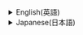 <details><summary>English(英語)</summary>
Mozilla Public License Version 2.0
==================================

### 1. Definitions

**1.1. “Contributor”**  
    means each individual or legal entity that creates, contributes to
    the creation of, or owns Covered Software.

**1.2. “Contributor Version”**  
    means the combination of the Contributions of others (if any) used
    by a Contributor and that particular Contributor's Contribution.

**1.3. “Contribution”**  
    means Covered Software of a particular Contributor.

**1.4. “Covered Software”**  
    means Source Code Form to which the initial Contributor has attached
    the notice in Exhibit A, the Executable Form of such Source Code
    Form, and Modifications of such Source Code Form, in each case
    including portions thereof.

**1.5. “Incompatible With Secondary Licenses”**  
    means

* **(a)** that the initial Contributor has attached the notice described
    in Exhibit B to the Covered Software; or
* **(b)** that the Covered Software was made available under the terms of
    version 1.1 or earlier of the License, but not also under the
    terms of a Secondary License.

**1.6. “Executable Form”**  
    means any form of the work other than Source Code Form.

**1.7. “Larger Work”**  
    means a work that combines Covered Software with other material, in 
    a separate file or files, that is not Covered Software.

**1.8. “License”**  
    means this document.

**1.9. “Licensable”**  
    means having the right to grant, to the maximum extent possible,
    whether at the time of the initial grant or subsequently, any and
    all of the rights conveyed by this License.

**1.10. “Modifications”**  
    means any of the following:

* **(a)** any file in Source Code Form that results from an addition to,
    deletion from, or modification of the contents of Covered
    Software; or
* **(b)** any new file in Source Code Form that contains any Covered
    Software.

**1.11. “Patent Claims” of a Contributor**  
    means any patent claim(s), including without limitation, method,
    process, and apparatus claims, in any patent Licensable by such
    Contributor that would be infringed, but for the grant of the
    License, by the making, using, selling, offering for sale, having
    made, import, or transfer of either its Contributions or its
    Contributor Version.

**1.12. “Secondary License”**  
    means either the GNU General Public License, Version 2.0, the GNU
    Lesser General Public License, Version 2.1, the GNU Affero General
    Public License, Version 3.0, or any later versions of those
    licenses.

**1.13. “Source Code Form”**  
    means the form of the work preferred for making modifications.

**1.14. “You” (or “Your”)**  
    means an individual or a legal entity exercising rights under this
    License. For legal entities, “You” includes any entity that
    controls, is controlled by, or is under common control with You. For
    purposes of this definition, “control” means **(a)** the power, direct
    or indirect, to cause the direction or management of such entity,
    whether by contract or otherwise, or **(b)** ownership of more than
    fifty percent (50%) of the outstanding shares or beneficial
    ownership of such entity.


### 2. License Grants and Conditions

#### 2.1. Grants

Each Contributor hereby grants You a world-wide, royalty-free,
non-exclusive license:

* **(a)** under intellectual property rights (other than patent or trademark)
    Licensable by such Contributor to use, reproduce, make available,
    modify, display, perform, distribute, and otherwise exploit its
    Contributions, either on an unmodified basis, with Modifications, or
    as part of a Larger Work; and
* **(b)** under Patent Claims of such Contributor to make, use, sell, offer
    for sale, have made, import, and otherwise transfer either its
    Contributions or its Contributor Version.

#### 2.2. Effective Date

The licenses granted in Section 2.1 with respect to any Contribution
become effective for each Contribution on the date the Contributor first
distributes such Contribution.

#### 2.3. Limitations on Grant Scope

The licenses granted in this Section 2 are the only rights granted under
this License. No additional rights or licenses will be implied from the
distribution or licensing of Covered Software under this License.
Notwithstanding Section 2.1(b) above, no patent license is granted by a
Contributor:

* **(a)** for any code that a Contributor has removed from Covered Software;
    or
* **(b)** for infringements caused by: **(i)** Your and any other third party's
    modifications of Covered Software, or **(ii)** the combination of its
    Contributions with other software (except as part of its Contributor
    Version); or
* **(c)** under Patent Claims infringed by Covered Software in the absence of
    its Contributions.

This License does not grant any rights in the trademarks, service marks,
or logos of any Contributor (except as may be necessary to comply with
the notice requirements in Section 3.4).

#### 2.4. Subsequent Licenses

No Contributor makes additional grants as a result of Your choice to
distribute the Covered Software under a subsequent version of this
License (see Section 10.2) or under the terms of a Secondary License (if
permitted under the terms of Section 3.3).

#### 2.5. Representation

Each Contributor represents that the Contributor believes its
Contributions are its original creation(s) or it has sufficient rights
to grant the rights to its Contributions conveyed by this License.

#### 2.6. Fair Use

This License is not intended to limit any rights You have under
applicable copyright doctrines of fair use, fair dealing, or other
equivalents.

#### 2.7. Conditions

Sections 3.1, 3.2, 3.3, and 3.4 are conditions of the licenses granted
in Section 2.1.


### 3. Responsibilities

#### 3.1. Distribution of Source Form

All distribution of Covered Software in Source Code Form, including any
Modifications that You create or to which You contribute, must be under
the terms of this License. You must inform recipients that the Source
Code Form of the Covered Software is governed by the terms of this
License, and how they can obtain a copy of this License. You may not
attempt to alter or restrict the recipients' rights in the Source Code
Form.

#### 3.2. Distribution of Executable Form

If You distribute Covered Software in Executable Form then:

* **(a)** such Covered Software must also be made available in Source Code
    Form, as described in Section 3.1, and You must inform recipients of
    the Executable Form how they can obtain a copy of such Source Code
    Form by reasonable means in a timely manner, at a charge no more
    than the cost of distribution to the recipient; and

* **(b)** You may distribute such Executable Form under the terms of this
    License, or sublicense it under different terms, provided that the
    license for the Executable Form does not attempt to limit or alter
    the recipients' rights in the Source Code Form under this License.

#### 3.3. Distribution of a Larger Work

You may create and distribute a Larger Work under terms of Your choice,
provided that You also comply with the requirements of this License for
the Covered Software. If the Larger Work is a combination of Covered
Software with a work governed by one or more Secondary Licenses, and the
Covered Software is not Incompatible With Secondary Licenses, this
License permits You to additionally distribute such Covered Software
under the terms of such Secondary License(s), so that the recipient of
the Larger Work may, at their option, further distribute the Covered
Software under the terms of either this License or such Secondary
License(s).

#### 3.4. Notices

You may not remove or alter the substance of any license notices
(including copyright notices, patent notices, disclaimers of warranty,
or limitations of liability) contained within the Source Code Form of
the Covered Software, except that You may alter any license notices to
the extent required to remedy known factual inaccuracies.

#### 3.5. Application of Additional Terms

You may choose to offer, and to charge a fee for, warranty, support,
indemnity or liability obligations to one or more recipients of Covered
Software. However, You may do so only on Your own behalf, and not on
behalf of any Contributor. You must make it absolutely clear that any
such warranty, support, indemnity, or liability obligation is offered by
You alone, and You hereby agree to indemnify every Contributor for any
liability incurred by such Contributor as a result of warranty, support,
indemnity or liability terms You offer. You may include additional
disclaimers of warranty and limitations of liability specific to any
jurisdiction.


### 4. Inability to Comply Due to Statute or Regulation

If it is impossible for You to comply with any of the terms of this
License with respect to some or all of the Covered Software due to
statute, judicial order, or regulation then You must: **(a)** comply with
the terms of this License to the maximum extent possible; and **(b)**
describe the limitations and the code they affect. Such description must
be placed in a text file included with all distributions of the Covered
Software under this License. Except to the extent prohibited by statute
or regulation, such description must be sufficiently detailed for a
recipient of ordinary skill to be able to understand it.


### 5. Termination

**5.1.** The rights granted under this License will terminate automatically
if You fail to comply with any of its terms. However, if You become
compliant, then the rights granted under this License from a particular
Contributor are reinstated **(a)** provisionally, unless and until such
Contributor explicitly and finally terminates Your grants, and **(b)** on an
ongoing basis, if such Contributor fails to notify You of the
non-compliance by some reasonable means prior to 60 days after You have
come back into compliance. Moreover, Your grants from a particular
Contributor are reinstated on an ongoing basis if such Contributor
notifies You of the non-compliance by some reasonable means, this is the
first time You have received notice of non-compliance with this License
from such Contributor, and You become compliant prior to 30 days after
Your receipt of the notice.

**5.2.** If You initiate litigation against any entity by asserting a patent
infringement claim (excluding declaratory judgment actions,
counter-claims, and cross-claims) alleging that a Contributor Version
directly or indirectly infringes any patent, then the rights granted to
You by any and all Contributors for the Covered Software under Section
2.1 of this License shall terminate.

**5.3.** In the event of termination under Sections 5.1 or 5.2 above, all
end user license agreements (excluding distributors and resellers) which
have been validly granted by You or Your distributors under this License
prior to termination shall survive termination.


### 6. Disclaimer of Warranty

> Covered Software is provided under this License on an “as is”
> basis, without warranty of any kind, either expressed, implied, or
> statutory, including, without limitation, warranties that the
> Covered Software is free of defects, merchantable, fit for a
> particular purpose or non-infringing. The entire risk as to the
> quality and performance of the Covered Software is with You.
> Should any Covered Software prove defective in any respect, You
> (not any Contributor) assume the cost of any necessary servicing,
> repair, or correction. This disclaimer of warranty constitutes an
> essential part of this License. No use of any Covered Software is
> authorized under this License except under this disclaimer.

### 7. Limitation of Liability

> Under no circumstances and under no legal theory, whether tort
> (including negligence), contract, or otherwise, shall any
> Contributor, or anyone who distributes Covered Software as
> permitted above, be liable to You for any direct, indirect,
> special, incidental, or consequential damages of any character
> including, without limitation, damages for lost profits, loss of
> goodwill, work stoppage, computer failure or malfunction, or any
> and all other commercial damages or losses, even if such party
> shall have been informed of the possibility of such damages. This
> limitation of liability shall not apply to liability for death or
> personal injury resulting from such party's negligence to the
> extent applicable law prohibits such limitation. Some
> jurisdictions do not allow the exclusion or limitation of
> incidental or consequential damages, so this exclusion and
> limitation may not apply to You.


### 8. Litigation

Any litigation relating to this License may be brought only in the
courts of a jurisdiction where the defendant maintains its principal
place of business and such litigation shall be governed by laws of that
jurisdiction, without reference to its conflict-of-law provisions.
Nothing in this Section shall prevent a party's ability to bring
cross-claims or counter-claims.


### 9. Miscellaneous

This License represents the complete agreement concerning the subject
matter hereof. If any provision of this License is held to be
unenforceable, such provision shall be reformed only to the extent
necessary to make it enforceable. Any law or regulation which provides
that the language of a contract shall be construed against the drafter
shall not be used to construe this License against a Contributor.


### 10. Versions of the License

#### 10.1. New Versions

Mozilla Foundation is the license steward. Except as provided in Section
10.3, no one other than the license steward has the right to modify or
publish new versions of this License. Each version will be given a
distinguishing version number.

#### 10.2. Effect of New Versions

You may distribute the Covered Software under the terms of the version
of the License under which You originally received the Covered Software,
or under the terms of any subsequent version published by the license
steward.

#### 10.3. Modified Versions

If you create software not governed by this License, and you want to
create a new license for such software, you may create and use a
modified version of this License if you rename the license and remove
any references to the name of the license steward (except to note that
such modified license differs from this License).

#### 10.4. Distributing Source Code Form that is Incompatible With Secondary Licenses

If You choose to distribute Source Code Form that is Incompatible With
Secondary Licenses under the terms of this version of the License, the
notice described in Exhibit B of this License must be attached.

## Exhibit A - Source Code Form License Notice

    This Source Code Form is subject to the terms of the Mozilla Public
    License, v. 2.0. If a copy of the MPL was not distributed with this
    file, You can obtain one at http://mozilla.org/MPL/2.0/.

If it is not possible or desirable to put the notice in a particular
file, then You may include the notice in a location (such as a LICENSE
file in a relevant directory) where a recipient would be likely to look
for such a notice.

You may add additional accurate notices of copyright ownership.

## Exhibit B - “Incompatible With Secondary Licenses” Notice

    This Source Code Form is "Incompatible With Secondary Licenses", as
    defined by the Mozilla Public License, v. 2.0.
</details>

<details><summary>Japanese(日本語)</summary>
Mozillaパブリック・ライセンス 2.0 (MPL-2.0)
===========================================

## 1. 定義

1.1. 「コントリビューター」は、

  「保護対象ソフトウェア」を作成、その作成に貢献、もしくは所有する各個人または法人を指します。

1.2. 「コントリビューター・バージョン」は、

  （もしあれば）「コントリビューター」によって使用されている他者の「コントリビューション」及びその特定の「コントリビューター」の「コントリビューション」の組み合わせを指します。

1.3. 「コントリビューション」は、

  特定の「コントリビューター」の「保護対象ソフトウェア」を指します。

1.4. 「保護対象ソフトウェア」は、

  初期開発者が別紙Aの通知を添付した「ソースコード形式」、当該「ソースコード形式」の「実行可能形式」、及び当該「ソースコード形式」の「修正」を指し、いずれの場合もその一部を含みます。

1.5. 「二次ライセンスと両立しない」は、

  a.  初期「コントリビューター」が、別紙Bに明記された通知を「保護対象ソフトウェア」に添付したこと、もしくは

  b.  「保護対象ソフトウェア」が本ライセンスのバージョン1.1もしくはそれ以前のバージョンで利用可能になったが、二次ライセンスの規定では利用できないことを意味します。

1.6. 「実行可能形式」は、

  「ソースコード形式」以外のあらゆる形式の著作物を指します。

1.7. 「大規模な著作物」は、

  「保護対象ソフトウェア」を他の素材（対象保護ソフトウェアではない別ファイル）と組み合わせた著作物で、「対象保護ソフトウェア」ではないものを指します。

1.8. 「ライセンス」は、

  本許諾書を指します。

1.9. 「ランセンス可能」は、

  本許諾書によって譲渡されるいずれかの権利及びすべての権利を、初期の付与の時点でも、その後の時点でも、可能な限り最大限付与する権利を有することを意味します。

1.10. 「修正」は、

  以下のいずれかを指します。

    a.  「保護対象ソフトウェア」のコンテンツへの追加、削除、もしくは変更に起因する「ソースコード形式」ファイル。

    b.  「保護対象ソフトウェア」を含む「ソースコード形式」の新規ファイル。

1.11. 「コントリビューター」の「特許請求」とは、

  「コントリビューター」によって「ライセンス可能」であり、本ライセンスの付与がなければ、その「コントリビューション」もしくはその「コントリビューター・バージョン」を作成、使用、販売、販売の申出、製造委託、輸入または移転することによって侵害されうるあらゆる特許において、手段、プロセス、装置のクレームを含みこれに限定されない特許請求を指します。

1.12. 「二次ライセンス」とは、

  「GNU一般公衆利用許諾書2.0」、「GNU劣等一般公衆利用許諾書2.1」、「GNU
    Affero一般公衆利用許諾書3.0」、またはこれらのそれ以降のバージョンのいずれかを指します。

1.13. 「ソースコード形式」とは、

  修正の際に好ましい著作物の形式を指します。

1.14. 「使用者」（もしくは「使用者の」）とは、

  「使用者」（もしくは「使用者の」）とは、本「ライセンス」に基づいて権利を行使する個人もしくは法人を指します。法人の場合、「使用者」を管理する、または「使用者」によって管理される、「使用者」と共通の支配下にある組織も「使用者」に含まれます。この定義において、「管理」とは、(a)契約またはその他の方法を問わず、当該組織の指揮もしくは経営を可能とする直接的または間接的な権利、もしくは(b)当該組織の発行済み株式または受益所有権の50%以上の所有権を指します。

## 2. 「ライセンス付与」及び「条件」

### 2.1. 付与

各「コントリビューター」はここに、世界中において著作権使用料なしの非独占的なライセンスの使用を「使用者」に許諾します。そのライセンスは、

a.  「コントリビューション」を、無修正で、「修正」を加えて、もしくは「大規模な著作物」の一部としてのいずれかで使用、複製、利用可能、修正、表示、実行、頒布、または別な方法で利用する際、当該「コントリビューター」によって「ライセンス可能な」知的財産権に基づいています。そして

b.  当該「コントリビューション」または「コントリビューター・バージョン」のいずれかの使用、販売、販売の申出、製造委託、輸入及びその他の移転を行うための当該「コントリビューター」の「特許請求」に基づいています。

### 2.2. 効力発生日

あらゆる「コントリビューション」に関して第2.1項で付与されたライセンスは、「コントリビューター」が「コントリビューション」を最初に頒布した日に効力が生じます。

### 2.3. 使用許諾範囲の制限

第2項で付与されたライセンスは、本ライセンスのもとに付与された唯一の権利です。本ライセンスに基づく「保護対象ソフトウェア」の頒布またはライセンシングは、以下において、追加的な権利やライセンスを暗示させるものではない。

a.  「コントリビューター」が「保護対象ソフトウェア」から削除したあらゆるコード、

b.  (i)「使用者」及び第三者が「保護対象ソフトウェア」に加えた修正、もしくは(ii)当該「コントリビューション」と（当該「コントリビューター・バージョン」の一部である場合を除く）他のソフトウェアの組み合わせによって生じた侵害行為、

c.  または、「コントリビューション」が欠如した「保護対象ソフトウェア」によって侵害された「特許請求」。

本ライセンスは「コントリビューター」の商標、サービスマーク、またはロゴに対するいかなる権利も付与するものではありません。（但し、第3.4項の通知要件を満たすために必要な場合を除きます。）

### 2.4. 本バージョン以降のライセンス

本ライセンスの本バージョン以降（10.2項を参照）、もしくは「二次ライセンス」（3.3項に基づいて認められた場合）に基づいて「保護対象ソフトウェア」を頒布するという「使用者の」決断の結果としていかなる「コントリビューター」も追加的権利を付与することができない。

### 2.5. 表示

「コントリビューター」は、当該「コントリビューション」はコントリビューターの独自の著作物であるという認識、または当該「コントリビューション」に権利を付与するための十分な権利をコントリビューターが有しているという認識を表示します。

### 2.6. 公正な使用

本ライセンスは、公正な使用、公正な取引、または同等のものについて適用される著作権方針をもとに「使用者」が有するいかなる権利も制限することを意図したものではありません。

### 2.7. 条件

第3.1項、3.2項、3.3項、及び3.4項は、第2.1項で付与されたライセンスの条件です。

## 3. 責任


### 3.1. ソースコード形式の頒布

「使用者」が作成した、または「使用者」がコントリビュートしたあらゆる「修正」を含める、「ソースコード形式」の「保護対象ソフトウェア」の頒布はすべて、本ライセンスの条項に従わなければなりません。「使用者」は受領者に、その「保護対象ソフトウェア」の「ソースコード形式」が本ライセンスの条項に準拠していること及び本ライセンスのコピーを入手する方法を通知する必要があります。

### 3.2. 実行可能形式の頒布

「使用者」が「保護対象ソフトウェア」を「実行可能形式」で頒布する場合：

a.  第3.1項で述べたとおり、当該「保護対象ソフトウェア」は「ソースコード形式」で公開される必要があり、また「使用者」は「実行可能形式」の受領者に対して、当該「ソースコード形式」のコピーを適時に合理的な手段で、受領者への頒布にかかる費用を上限とする料金で入手する方法を通知する必要がある。

b.  「使用者」は本ライセンスの条項に基づいて当該「実行可能形式」を頒布、または異なる条項に基づいてそれをサブライセンスすることができます。但し、その「実行可能形式」のライセンスが「ソースコード形式」に対する受領者の権利を制限または変更しようとするものではないことが条件となります。

### 3.3. 大規模な著作物の頒布

「使用者」が「保護対象ソフトウェア」の本ライセンスの条件に従う場合に限り、「使用者」は「使用者の」選択する条項に基づいて「大規模な著作物」を作成及び頒布することができます。「大規模な著作物」が「保護対象ソフトウェア」と一つもしくは二つ以上の「二次ライセンス」に準拠する著作物との組み合わせであり、「保護対象ソフトウェア」が「二次ライセンス」と互換性がない場合、「大規模な著作物」の受領者が自身の裁量により本ライセンスまたは「二次ライセンスの条項」に基づいて「保護対象ソフトウェア」をさらに頒布することができるよう、本ライセンスは「使用者」が当該「二次ライセンス」の条項に基づいて当該「保護対象ソフトウェア」を追加頒布することを許可します。

### 3.4. 通知

「使用者」は、「保護対象ソフトウェア」の「ソースコード形式」に付随するいかなるライセンス通知（著作権通知、特許通知、保証の免責、または責任の制限を含める）の内容も削除または変更してはなりません。但し、事実上の誤りを是正する場合に限り、必要な範囲でライセンス通知を変更することができます。

### 3.5. 追加条項の適用

「使用者」は、「保護対象ソフトウェア」の単独のもしくは複数の受領者に対して、保証、サポート、賠償、もしくは責任義務を提供、及びそのための料金を請求することを決めることができます。但し、それは「使用者」が「使用者」自身のために行うものであり、「コントリビューター」の代わりに行ってはなりません。「使用者」は、そのような保証、サポート、賠償、もしくは責任義務が「使用者」によって単独で提供されるものであることを明確にしなければなりません。また「使用者」はここに、「使用者」の提供する保証、サポート、賠償、または責任義務の結果「コントリビューター」が被る責任について、すべての「コントリビューター」を補償することに同意しなければなりません。「使用者」は、任意の管轄区域に特有の保証の認否及び賠償責任の制限を追加で含めることができます。

## 4. 法令または規定による遵守不可能

法令、裁判所命令、または規制により、「使用者」が「保護対象ソフトウェア」の一部またはすべてに関し、本ライセンスのいずれかの規定に従うことができない場合、「使用者」は（a）できる限り本ライセンスの規定に従い、（b）制約とその影響するコードについて記述する必要があります。この記述を文書ファイルにし、本ライセンスに基づく「保護対象ソフトウェア」のすべての頒布に含める必要があります。法令または規制によって制限された場合を除き、この記述は、一般的な技量の受領者が理解できるよう記載されなければなりません。

## 5. 失効

### 5.1.
本ライセンスにより付与される権利は、「使用者」が本ライセンスの規定に違反した場合、自動的に失効します。しかし、「使用者」が本ライセンスの規定を遵守するようになれば、特定の「コントリビューター」にから本ライセンスに基づいて付与された権利は、(a)当該「コントリビューター」が明示的にかつ最終的に終了させない限り、暫定的に、そして(b)「使用者」が遵守するようになってから60日以内に、当該「コントリビューター」が「使用者」に何らかの正当な手段を通じて違反を通知しなかった場合、継続的に復活します。さらに、特定の「コントリビューター」によって付与された「使用者」の権利は、当該「コントリビューター」が「使用者」に何らかの正当な手段を通じて違反を通知し、違反の通知を受け取った「使用者」が通知を受け取ってから30日以内に遵守するようになった場合、継続的に復活します。

### 5.2.
「使用者」がいかなる組織に対しても、「コントリビューター・バージョン」が直接的または間接的に特許を侵害したとして特許侵害を申し立てる訴訟（確認判決訴訟、反訴、交差請求を除く）を起こした場合、本ライセンスの第2.1項に基づいて、いかなる、そして全ての「コントリビューター」から「使用者」に付与された「保護対象ソフトウェア」の権利は失効します。

### 5.3.
上記の第5.1項もしくは第5.2項に基づいて権利が失効する場合でも、権利失効前に「使用者」または「使用者」のディストリビューターによって正当に付与されたあらゆるエンド・ユーザー・ライセンス契約（ディストリビューター及び再販業者は除く）は効力を維持します。

## 6. 保証の免責


*「保護対象ソフトウェア」は本ライセンスに基づいて「現状のまま」提供され、明示、黙示的、法定のいずれに関わらず、「保護対象ソフトウェア」の瑕疵免除、商業的な使用可能性、特定の目的に対する適合性、または非侵害性に関する保証を含み、いかなる保証も行いません。「保護対象ソフトウェア」の品質及び性能に関するすべての損害は、「使用者」の責任となります。いずれかの「保護対象ソフトウェア」に何らかの形で欠陥があることが判明した場合、「使用者」（「コントリビューター」ではない）が、必要なサービス、修復、または訂正用の費用を負担するものとします。この保証の免責は、本ライセンスにおける重要な部分です。以下、この免責条項に基づく場合を除き、いずれの「保護対象ソフトウェア」の使用も許可されません。*

## 7. 責任の制限

*いかなる状況及び法体系においても、不法行為（過失を含む）、契約、またはその他いかなる場合も、「コントリビューター」または上記で許可された「保護対象ソフトウェア」のディストリビューターは、逸失利益、営業権の損失、業務の停止、コンピューター障害または誤作動、あるいはその他すべての商業上の損害または損失をはじめ、これ限定されない、いかなる直接的、間接的、例外的、偶発的、もしくは結果的生じたあらゆる特性の損害についても、たとえそのような損害の可能性が知らされていたとしても、「使用者」に対して責任を負うことはないものとします。この責任の制限は、適用される法律がこうした制限を妨げない範囲で、当該当事者の過失により生じた死亡や傷害に対する責任には適用されません。国または地域によっては、法律の強行規定により、上記の責任の制限が適用されない場合があります。*

## 8. 訴訟

本ライセンスに関連するいかなる訴訟も、被告の主たる事業所が所在する法域の管轄裁判所でのみ提起することができ、当該訴訟はその管轄区の法律に準拠し、抵触法条項は適用しないものとします。本節のいかなる規定も、当事者が交差請求または反訴を提起することを妨げるものではありません。

## 9. その他

本ライセンスは、ここに記される題目に関する完全な合意を表すものです。本ライセンスのいずれかの条項が施行されない場合、その条項は、これを施行可能とする範囲においてのみ改正されるものとします。契約書の文言が起草者に対して不利に解釈されることを規定するいかなる法令や規制も、本ライセンスが「コントリビューター」に対して不利に解釈されるのに利用されないものとします。

## 10. ライセンスのバージョン

### 10.1. 新規バージョン

Mozilla
Foundationはライセンス管理者です。第10.3項で規定されている場合を除き、ライセンス管理人以外の何人も、本ライセンスの修正バージョンまたは新規バージョンを公開する権利を持ちません。各バージョンには、識別可能なバージョン番号が付けられます。

### 10.2. 新規バージョンの効力

「使用者」は、最初に「保護対象ソフトウェア」を受領したライセンスのバージョンの条項、またはライセンス管理人によって公開されたそれ以降のバージョンの条項に従って、「保護対象ソフトウェア」を頒布することができます。

### 10.3. 修正バージョン

本ライセンスに準拠しないソフトウェアを作成し、そのソフトウェア用に新たなライセンスを作成したい場合、本ライセンスの名前を変更し、ライセンス管理人の名前へのあらゆる言及を削除した上で、本ライセンスの修正バージョンを作成して使用することができます(ただし、その修正バージョンのライセンスが本ライセンスと異なることを注記する場合を除きます)。

### 10.4. 二次ライセンスと両立しないソースコード形式の頒布

「使用者」が本ライセンスのこのバージョンの条項に従って、「二次ライセンス」と両立しない「ソースコード形式」の頒布を決めた場合、本ライセンスの別紙Bに記載されている通知書を添付しなければなりません。

別紙A - ソースコード形式のライセンス通知
----------------------------------------

> このソースコード形式は、Mozillaパブリック・ライセンス
> 2.0の条項に従うものです。このファイルにMozilla Public License
> 2.0のコピーが含まれていなかった場合、「使用者」は
> https://mozilla.org/MPL/2.0/ にてコピーを入手することができます。

この通知書を特定のファイルに含めることが不可能または望ましくない場合において、「使用者」はこの通知書を、受領者が通知書を探す可能性の高い場所（例えば関連ディレクトリー内のLICENSEファイル）に置くことができます。

「使用者」は、著作権所有権の正確な付加的通知書を足すことができます。

別紙B - 「二次ライセンスと両立しない」通知書
--------------------------------------------

> この「ソースコード形式」は、Mozilla Public License
> 2.0で明記されているとおり「二次ライセンスと両立しない」ものです。
</details>

